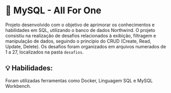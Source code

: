 # :dolphin: MySQL - All For One
Projeto desenvolvido com o objetivo de aprimorar os conhecimentos e habilidades em SQL, utilizando o banco de dados Northwind. O projeto consistiu na realização de desafios relacionados à exibição, filtragem e manipulação de dados, seguindo o princípio do CRUD (Create, Read, Update, Delete). Os desafios foram organizados em arquivos numerados de 1 a 27, localizados na pasta `desafios`.

## :bulb: Habilidades:
Foram utilizadas ferramentas como Docker, Linguagem SQL e MySQL Workbench.
